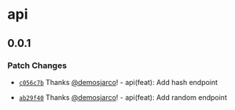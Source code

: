 # api

## 0.0.1

### Patch Changes

- [`c056c7b`](https://github.com/autosec-network/eaas/commit/c056c7b7792ff8cb7f2dabb4e3ec8c558bb8e755) Thanks [@demosjarco](https://github.com/demosjarco)! - api(feat): Add hash endpoint

- [`ab29f40`](https://github.com/autosec-network/eaas/commit/ab29f402745a96034c46002f379301d32f2779b3) Thanks [@demosjarco](https://github.com/demosjarco)! - api(feat): Add random endpoint
